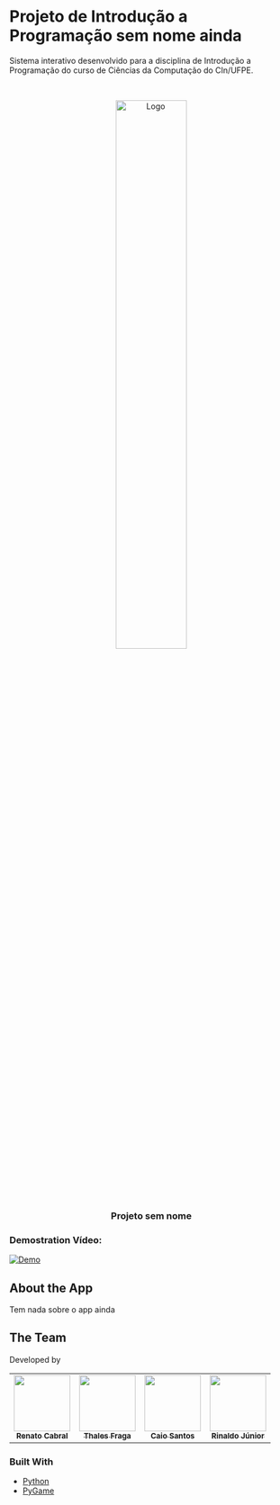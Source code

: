 # Projeto de Introdução a Programação sem nome ainda 

Sistema interativo desenvolvido para a disciplina de Introdução a Programação do curso de Ciências da Computação do CIn/UFPE.

<!-- PROJECT LOGO -->
<br />
<p align="center">
  <a href="https://github.com/ditthales/projeto-ip">
    <img src="https://logos-world.net/wp-content/uploads/2021/10/Python-Symbol.png" alt="Logo" width="50%">

  </a>

  <h3 align="center">Projeto sem nome</h3>

 <p align="center">

  </p>
  
  </p>
</p>

### Demostration Vídeo:
[![Demo](https://i.ytimg.com/vi/c1Fv1uKTd-w/maxresdefault.jpg)](https://www.youtube.com/watch?v=dQw4w9WgXcQ)

## About the App
Tem nada sobre o app ainda


## The Team

Developed by

<table>
  <tr>
<td align="center"><a href="https://www.linkedin.com/in/gabriel-felipo-raeli-20329a1b1/"><img src="https://i.imgur.com/7FVUUrG.jpeg" width="100px;" alt=""/><br /><sub><b>Renato Cabral</b></sub></a><br/></td>

<td align="center"><a href="https://www.linkedin.com/in/thalesvgfraga/"><img src="https://i.imgur.com/K39AuNm.jpeg" width="100px;" alt=""/><br /><sub><b>Thales Fraga</b></sub></a><br/></td>

<td align="center"><a href="https://www.linkedin.com/in/lorena-vilaca/"><img src="https://i.imgur.com/SBokZM2.jpeg" width="100px;" alt=""/><br /><sub><b>Caio Santos</b></sub></a><br/></td>

<td align="center"><a href="https://www.linkedin.com/in/rinaldo-da-silva-bento-júnior-416a15201/"><img src="https://i.imgur.com/EYin5ui.jpeg" width="100px;" alt=""/><br /><sub><b>Rinaldo Júnior</b></sub></a><br/></td>
</tr>
 </table>

### Built With

* [ Python ]( https://python.org.br )
* [ PyGame ]( https://www.pygame.org/news )
